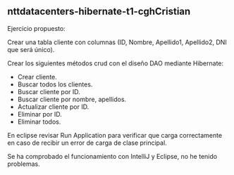 ## nttdatacenters-hibernate-t1-cghCristian

Ejercicio propuesto:

Crear una tabla cliente con columnas (ID, Nombre, Apellido1, Apellido2, DNI que será único).

Crear los siguientes métodos crud con el diseño DAO mediante Hibernate:
* Crear cliente.
* Buscar todos los clientes.
* Buscar cliente por ID.
* Buscar cliente por nombre, apellidos.
* Actualizar cliente por ID.
* Eliminar por ID.
* Eliminar todos.


En eclipse revisar Run Application para verificar que carga correctamente en caso de recibir un error de carga de clase principal.

Se ha comprobado el funcionamiento con IntelliJ y Eclipse, no he tenido problemas.
